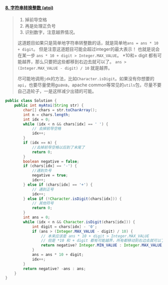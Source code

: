 #### [8. 字符串转换整数 (atoi)](https://leetcode-cn.com/problems/string-to-integer-atoi/)

> 1. 掉前导空格
> 2. 再是处理正负号
> 3. 识别数字，注意越界情况。
>
> 这道题目如果只是简单地字符串转整数的话，就是简单地`ans = ans * 10 + digit`。 但是注意这道题目可能会超过integer的最大表示！ 也就是说会在某一步 `ans * 10 + digit > Integer.MAX_VALUE`。 *10和+ digit 都有可能越界，那么只要把这些都移到右边去就可以了。 `ans > (Integer.MAX_VALUE - digit) / 10` 就是越界。
>
> 尽可能地调用`jdk`的方法，比如`Character.isDigit`。如果没有你想要的`api`，也要尽量使用guava，apache common等常见的`utils`包，尽量不要自己造轮子，一是这样减少出错的可能。

```java
public class Solution {
    public int myAtoi(String str) {
        char[] chars = str.toCharArray();
        int n = chars.length;
        int idx = 0;
        while (idx < n && chars[idx] == ' ') {
            // 去掉前导空格
            idx++;
        }
        if (idx == n) {
            //去掉前导空格以后到了末尾了
            return 0;
        }
        boolean negative = false;
        if (chars[idx] == '-') {
            //遇到负号
            negative = true;
            idx++;
        } else if (chars[idx] == '+') {
            // 遇到正号
            idx++;
        } else if (!Character.isDigit(chars[idx])) {
            // 其他符号
            return 0;
        }
        int ans = 0;
        while (idx < n && Character.isDigit(chars[idx])) {
            int digit = chars[idx] - '0';
            if (ans > (Integer.MAX_VALUE - digit) / 10) {
                // 本来应该是 ans * 10 + digit > Integer.MAX_VALUE
                // 但是 *10 和 + digit 都有可能越界，所有都移动到右边去就可以了。
                return negative? Integer.MIN_VALUE : Integer.MAX_VALUE;
            }
            ans = ans * 10 + digit;
            idx++;
        }
        return negative? -ans : ans;
    }
}
```


